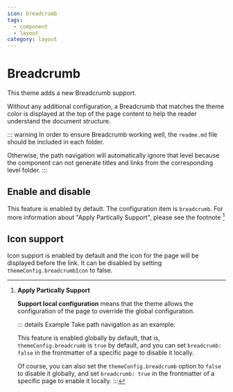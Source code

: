 ```yaml
---
icon: breadcrumb
tags:
  - component
  - layout
category: layout
---
```


# Breadcrumb

This theme adds a new Breadcrumb support.

Without any additional configuration, a Breadcrumb that matches the theme color is displayed at the top of the page content to help the reader understand the document structure.

::: warning
In order to ensure Breadcrumb working well, the `readme.md` file should be included in each folder.

Otherwise, the path navigation will automatically ignore that level because the component can not generate titles and links from the corresponding level folder.
:::

## Enable and disable <MyBadge text="Apply Partically Support" />

This feature is enabled by default. The configuration item is `breadcrumb`. For more information about "Apply Partically Support", please see the footnote [^applypartically]

## Icon support

Icon support is enabled by default and the icon for the page will be displayed before the link. It can be disabled by setting `themeConfig.breadcrumbIcon` to false.

[^applypartically]: **Apply Partically Support**

    **Support local configuration** means that the theme allows the configuration of the page to override the global configuration.

    ::: details Example
    Take path navigation as an example:

    This feature is enabled globally by default, that is, `themeConfig.breadcrumb` is `true` by default, and you can set `breadcrumb: false` in the frontmatter of a specific page to disable it locally.

    Of course, you can also set the `themeConfig.breadcrumb` option to `false` to disable it globally, and set `breadcrumb: true` in the frontmatter of a specific page to enable it locally.
    :::
